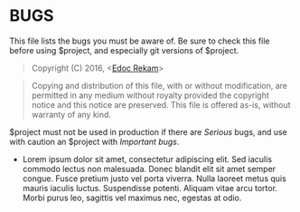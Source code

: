 # BUGS

This file lists the bugs you must be aware of.  Be sure to check this
file before using $project, and especially git versions of $project.

> Copyright (C) 2016, <[Edoc Rekam]>

> Copying and distribution of this file, with or without
> modification, are permitted in any medium without royalty provided
> the copyright notice and this notice are preserved.  This file is
> offered as-is, without warranty of any kind.

$project must not be used in production if there are *Serious* bugs,
and use with caution an $project with *Important bugs*.

* Lorem ipsum dolor sit amet, consectetur adipiscing elit. Sed iaculis commodo
  lectus non malesuada. Donec blandit elit sit amet semper congue. Fusce pretium
  justo vel porta viverra. Nulla laoreet metus quis mauris iaculis luctus.
  Suspendisse potenti. Aliquam vitae arcu tortor. Morbi purus leo, sagittis vel
  maximus nec, egestas at odio.



[Edoc Rekam]:<https://github.com/EdocRekam>
